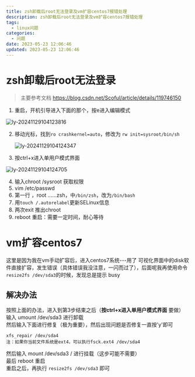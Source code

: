 ```yaml
---
title: zsh卸载后root无法登录及vm扩容centos7报错处理
description: zsh卸载后root无法登录及vm扩容centos7报错处理
tags:
  - linux问题
categories:
  - 问题
date: 2023-05-23 12:06:46
updated: 2023-05-23 12:06:46
---
```




# zsh卸载后root无法登录

> 主要参考文档 https://blog.csdn.net/Scoful/article/details/119746150

1. 重启，开机引导进入下面的那个，按e进入编辑模式

![ly-20241129104123816](attachments/img/ly-20241129104123816.png)

2. 移动光标，找到```ro crashkernel=auto```，修改为 ```rw init=sysroot/bin/sh```

   ![ly-20241129104124347](attachments/img/ly-20241129104124347.png)

3. 按ctrl+x进入单用户模式界面

![ly-20241129104124705](attachments/img/ly-20241129104124705.png)

4. 输入chroot /sysroot 获取权限
5. vim /etc/passwd
6. 第一行 ，root ......zsh，中```/bin/zsh```，改为```/bin/bash```
7. 用```touch /.autorelabel```更新SELinux信息
8. 两次exit 推出chroot
9. reboot 重启：需要一定时间，耐心等待

# vm扩容centos7

这里是因为我在vm手动扩容后，进入centos7系统---用了 可视化界面中的disk软件直接扩容，发生错误（具体错误我没注意，一闪而过了），后面呢我再使用命令```resize2fs /dev/sda3```的时候，发现总是提示 busy

## 解决办法

按照上面的办法，进入到第3步结束之后（**按ctrl+x进入单用户模式界面** 要做）  
输入 umount /dev/sda3 进行卸载  
然后输入下面进行修复（极为重要），然后出现问题是否修复一直按'y'即可  

```shell
xfs_repair /dev/sda4
注：如果你当前文件系统是ext4，可以执行fsck.ext4 /dev/sda4
```

然后输入 mount /dev/sda3 / 进行挂载（这步可能不需要）  
最后 reboot 重启    
重启之后，再执行 ```resize2fs /dev/sda3``` 即可